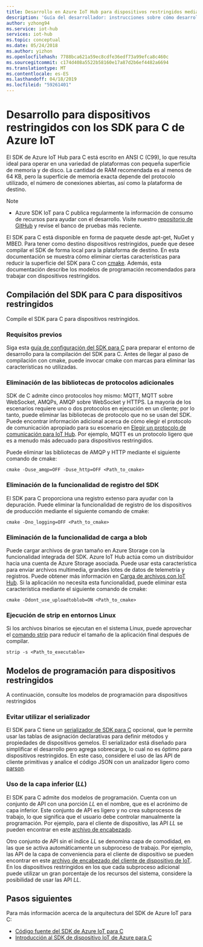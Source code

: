 ```yaml
---
title: Desarrollo en Azure IoT Hub para dispositivos restringidos mediante los SDK para C de IoT Hub | Microsoft Docs
description: 'Guía del desarrollador: instrucciones sobre cómo desarrollar mediante los SDK de Azure IoT para dispositivos restringidos.'
author: yzhong94
ms.service: iot-hub
services: iot-hub
ms.topic: conceptual
ms.date: 05/24/2018
ms.author: yizhon
ms.openlocfilehash: 7788bca621a59ec8cdfe36edf73a99efca8c460c
ms.sourcegitcommit: c174d408a5522b58160e17a87d2b6ef4482a6694
ms.translationtype: MT
ms.contentlocale: es-ES
ms.lasthandoff: 04/18/2019
ms.locfileid: "59261401"
---
```

# <a name="develop-for-constrained-devices-using-azure-iot-c-sdk"></a>Desarrollo para dispositivos restringidos con los SDK para C de Azure IoT

El SDK de Azure IoT Hub para C está escrito en ANSI C (C99), lo que resulta ideal para operar en una variedad de plataformas con pequeña superficie de memoria y de disco. La cantidad de RAM recomendada es al menos de 64 KB, pero la superficie de memoria exacta depende del protocolo utilizado, el número de conexiones abiertas, así como la plataforma de destino.
> [!NOTE]
> * Azure SDK IoT para C publica regularmente la información de consumo de recursos para ayudar con el desarrollo.  Visite nuestro [repositorio de GitHub](https://github.com/Azure/azure-iot-sdk-c/blob/master/doc/c_sdk_resource_information.md) y revise el banco de pruebas más reciente.
>

El SDK para C está disponible en forma de paquete desde apt-get, NuGet y MBED. Para tener como destino dispositivos restringidos, puede que desee compilar el SDK de forma local para la plataforma de destino. En esta documentación se muestra cómo eliminar ciertas características para reducir la superficie del SDK para C con [cmake](https://cmake.org/). Además, esta documentación describe los modelos de programación recomendados para trabajar con dispositivos restringidos.

## <a name="building-the-c-sdk-for-constrained-devices"></a>Compilación del SDK para C para dispositivos restringidos

Compile el SDK para C para dispositivos restringidos.

### <a name="prerequisites"></a>Requisitos previos

Siga esta [guía de configuración del SDK para C](https://github.com/Azure/azure-iot-sdk-c/blob/master/doc/devbox_setup.md) para preparar el entorno de desarrollo para la compilación del SDK para C. Antes de llegar al paso de compilación con cmake, puede invocar cmake con marcas para eliminar las características no utilizadas.

### <a name="remove-additional-protocol-libraries"></a>Eliminación de las bibliotecas de protocolos adicionales

SDK de C admite cinco protocolos hoy mismo: MQTT, MQTT sobre WebSocket, AMQPs, AMQP sobre WebSocket y HTTPS. La mayoría de los escenarios requiere uno o dos protocolos en ejecución en un cliente; por lo tanto, puede eliminar las bibliotecas de protocolo que no se usan del SDK. Puede encontrar información adicional acerca de cómo elegir el protocolo de comunicación apropiado para su escenario en [Elegir un protocolo de comunicación para IoT Hub](iot-hub-devguide-protocols.md). Por ejemplo, MQTT es un protocolo ligero que es a menudo más adecuado para dispositivos restringidos.

Puede eliminar las bibliotecas de AMQP y HTTP mediante el siguiente comando de cmake:

```
cmake -Duse_amqp=OFF -Duse_http=OFF <Path_to_cmake>
```

### <a name="remove-sdk-logging-capability"></a>Eliminación de la funcionalidad de registro del SDK

El SDK para C proporciona una registro extenso para ayudar con la depuración. Puede eliminar la funcionalidad de registro de los dispositivos de producción mediante el siguiente comando de cmake:

```
cmake -Dno_logging=OFF <Path_to_cmake>
```

### <a name="remove-upload-to-blob-capability"></a>Eliminación de la funcionalidad de carga a blob

Puede cargar archivos de gran tamaño en Azure Storage con la funcionalidad integrada del SDK. Azure IoT Hub actúa como un distribuidor hacia una cuenta de Azure Storage asociada. Puede usar esta característica para enviar archivos multimedia, grandes lotes de datos de telemetría y registros. Puede obtener más información en [Carga de archivos con IoT Hub](iot-hub-devguide-file-upload.md). Si la aplicación no necesita esta funcionalidad, puede eliminar esta característica mediante el siguiente comando de cmake:

```
cmake -Ddont_use_uploadtoblob=ON <Path_to_cmake>
```

### <a name="running-strip-on-linux-environment"></a>Ejecución de strip en entornos Linux

Si los archivos binarios se ejecutan en el sistema Linux, puede aprovechar el [comando strip](https://en.wikipedia.org/wiki/Strip_(Unix)) para reducir el tamaño de la aplicación final después de compilar.

```
strip -s <Path_to_executable>
```

## <a name="programming-models-for-constrained-devices"></a>Modelos de programación para dispositivos restringidos

A continuación, consulte los modelos de programación para dispositivos restringidos

### <a name="avoid-using-the-serializer"></a>Evitar utilizar el serializador

El SDK para C tiene un [serializador de SDK para C](https://github.com/Azure/azure-iot-sdk-c/tree/master/serializer) opcional, que le permite usar las tablas de asignación declarativas para definir métodos y propiedades de dispositivos gemelos. El serializador está diseñado para simplificar el desarrollo pero agrega sobrecarga, lo cual no es óptimo para dispositivos restringidos. En este caso, considere el uso de las API de cliente primitivas y analice el código JSON con un analizador ligero como [parson](https://github.com/kgabis/parson).

### <a name="use-the-lower-layer-ll"></a>Uso de la capa inferior (_LL_)

El SDK para C admite dos modelos de programación. Cuenta con un conjunto de API con una porción _LL_ en el nombre, que es el acrónimo de capa inferior. Este conjunto de API es ligero y no crea subprocesos de trabajo, lo que significa que el usuario debe controlar manualmente la programación. Por ejemplo, para el cliente de dispositivo, las API _LL_ se pueden encontrar en este [archivo de encabezado](https://github.com/Azure/azure-iot-sdk-c/blob/master/iothub_client/inc/iothub_device_client_ll.h). 

Otro conjunto de API sin el índice _LL_ se denomina capa de comodidad, en las que se activa automáticamente un subproceso de trabajo. Por ejemplo, las API de la capa de conveniencia para el cliente de dispositivo se pueden encontrar en este [archivo de encabezado del cliente de dispositivo de IoT](https://github.com/Azure/azure-iot-sdk-c/blob/master/iothub_client/inc/iothub_device_client.h). En los dispositivos restringidos en los que cada subproceso adicional puede utilizar un gran porcentaje de los recursos del sistema, considere la posibilidad de usar las API _LL_.

## <a name="next-steps"></a>Pasos siguientes

Para más información acerca de la arquitectura del SDK de Azure IoT para C:
-   [Código fuente del SDK de Azure IoT para C](https://github.com/Azure/azure-iot-sdk-c/)
-   [Introducción al SDK de dispositivo IoT de Azure para C](iot-hub-device-sdk-c-intro.md)
